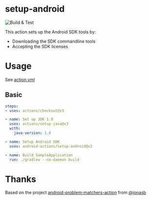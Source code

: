 # setup-android

![Build & Test](https://github.com/android-actions/setup-android/workflows/Build%20&%20Test/badge.svg)

This action sets up the Android SDK tools by:
 - Downloading the SDK commandline tools
 - Accepting the SDK licenses
 

# Usage

See [action.yml](action.yml)

## Basic
```yaml
steps:
- uses: actions/checkout@v3

- name: Set up JDK 1.8
  uses: actions/setup-java@v3
  with:
    java-version: 1.8

- name: Setup Android SDK
  uses: android-actions/setup-android@v2

- name: Build SampleApplication
  run: ./gradlew --no-daemon build
```


# Thanks
Based on the project [android-problem-matchers-action](https://github.com/jonasb/android-problem-matchers-action) from [@jonasb](https://github.com/jonasb)
